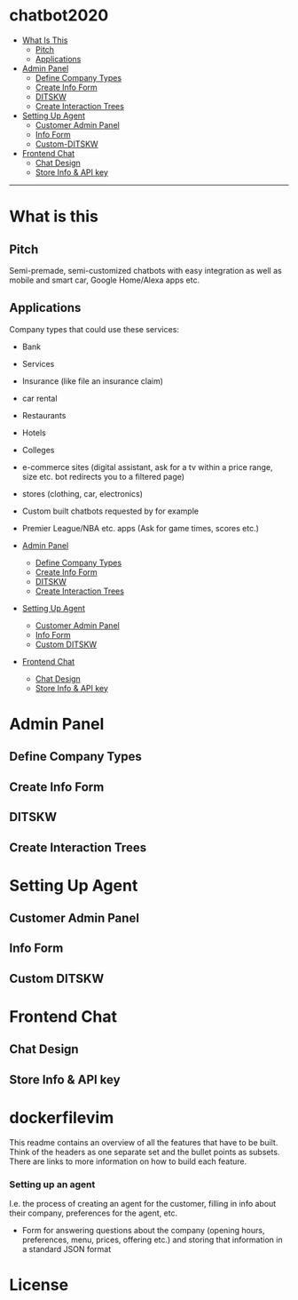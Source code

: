 # chatbot2020

- [What Is This](#what-is-this)
	- [Pitch](#pitch)
	- [Applications](#applications)
- [Admin Panel](#admin-panel)
	- [Define Company Types](#define-company-types)
	- [Create Info Form](#create-info-form)
	- [DITSKW](#ditskw)
	- [Create Interaction Trees](#create-interaction-trees)
- [Setting Up Agent](#setting-up-agent)
	- [Customer Admin Panel](#customer-admin-panel)
	- [Info Form](#info-form)
	- [Custom-DITSKW](#custom-ditskw)
- [Frontend Chat](#frontend-chat)
	- [Chat Design](#chat-design)
	- [Store Info & API key](#store-info-api-key)

------------

# What is this

## Pitch
Semi-premade, semi-customized chatbots with easy integration as well as mobile and smart car, Google Home/Alexa apps etc.

## Applications
Company types that could use these services:
- Bank
- Services
- Insurance (like file an insurance claim)
- car rental
- Restaurants
- Hotels
- Colleges
- e-commerce sites (digital assistant, ask for a tv within a price range, size etc. bot redirects you to a filtered page)
- stores (clothing, car, electronics)
- Custom built chatbots requested by for example
- Premier League/NBA etc. apps (Ask for game times, scores etc.)

- [Admin Panel](#admin-panel)
	- [Define Company Types](#define-company-types)
	- [Create Info Form](#create-info-form)
	- [DITSKW](#ditskw)
	- [Create Interaction Trees](#create-interaction-trees)
- [Setting Up Agent](#setting-up-agent)
	- [Customer Admin Panel](#customer-admin-panel)
	- [Info Form](#info-form)
	- [Custom DITSKW](#custom-ditskw)
- [Frontend Chat](#frontend-chat)
	- [Chat Design](#chat-design)
	- [Store Info & API key](#store-info-api-key)

# Admin Panel

## Define Company Types

## Create Info Form

## DITSKW

## Create Interaction Trees

# Setting Up Agent

## Customer Admin Panel

## Info Form

## Custom DITSKW

# Frontend Chat

## Chat Design

## Store Info & API key

# dockerfilevim
This readme contains an overview of all the features that have to be built. Think of the headers as one separate set and the bullet points as subsets. There are links to more information on how to build each feature.

### Setting up an agent
I.e. the process of creating an agent for the customer, filling in info about their company, preferences for the agent, etc.

- Form for answering questions about the company (opening hours, preferences, menu, prices, offering etc.) and storing that information in a standard JSON format


# License
